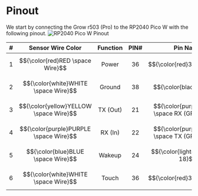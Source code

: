 # Pinout
We start by connecting the Grow r503 (Pro) to the RP2040 Pico W with the following pinout.
![RP2040 Pico W Pinout](https://www.raspberrypi.com/documentation/microcontrollers/images/picow-pinout.svg)

| # | Sensor Wire Color                      | Function |  PIN#  | Pin Name                                      |
| - |                  :---:                 |   :---:  |  :---: |                :---:                          |
| 1 | $${\color{red}RED \space Wire}$$       | Power    |   36   | $${\color{red}3V3(OUT)}$$                     |
| 2 | $${\color{white}WHITE \space Wire}$$   | Ground   |   38   | $${\color{black}GND}$$                        |
| 3 | $${\color{yellow}YELLOW \space Wire}$$ | TX (Out) |   21   | $${\color{purple}UART0 \space RX (GPIO 17)}$$ |
| 4 | $${\color{purple}PURPLE \space Wire}$$ | RX (In)  |   22   | $${\color{purple}UART0 \space TX (GPIO 16)}$$ |
| 5 | $${\color{blue}BLUE \space Wire}$$     | Wakeup   |   24   | $${\color{lightgreen}GPIO 18}$$               |
| 6 | $${\color{white}WHITE \space Wire}$$   | Touch    |   36   | $${\color{red}3V3(OUT)}$$                     |
